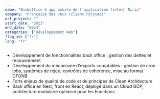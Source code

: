 ```yaml
---
name: "Backoffice & app mobile de l'application fintech Nirio"
company: "Française des Jeux (client Polycea)"
url_project: ""
start_date: "2023"
end_date: "2024"
categories: ["Développement Web"]
flag_id: ["fr"]
lang: "fr"
---
```

- Développement de fonctionnalités back office : gestion des dettes et recouvrement
- Développement du mécanisme d'exports comptables : gestion de cron jobs, systèmes de rejeu, contrôles de cohérence, mise au format CFONB
- Forts enjeux de qualité de code et de principes de Clean Architecture
- Back office en Nest, front en React, déployé dans un Cloud GCP, architecture modulaire optimisé pour les Functions 